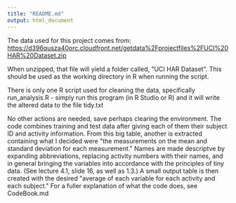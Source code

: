 ```yaml
---
title: "README.md"
output: html_document
---
```


The data used for this project comes from: https://d396qusza40orc.cloudfront.net/getdata%2Fprojectfiles%2FUCI%20HAR%20Dataset.zip

When unzipped, that file will yield a folder called, "UCI HAR Dataset". This should be used as the working directory in R when running the script.

There is only one R script used for cleaning the data, specifically run_analysis.R - simply run this program (in R Studio or R) and it will write the altered data to the file tidy.txt

No other actions are needed, save perhaps clearing the environment. The code combines training and test data after giving each of them their subject ID and activity information. From this big table, another is extracted containing what I decided were "the measurements on the mean and standard deviation for each measurement." Names are made descriptve by expanding abbreviations, replacing activity numbers with their names, and in general bringing the variables into accordance with the principles of tiny data. (See lecture 4.1, slide 16, as well as 1.3.) A small output table is then created with the desired "average of each variable for each activity and each subject." For a fuller explanation of what the code does, see CodeBook.md